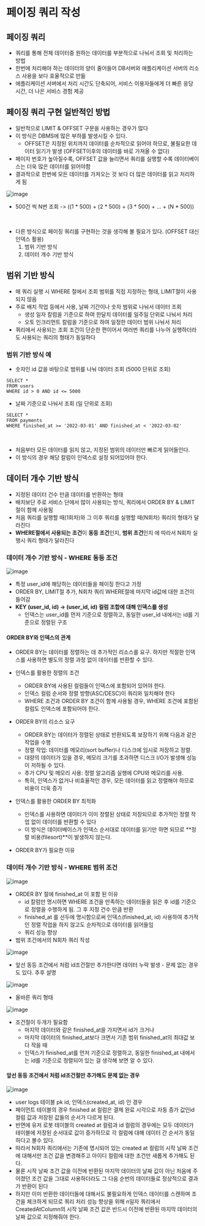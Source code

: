 # 페이징 쿼리 작성

## 페이징 쿼리
- 쿼리를 통해 전체 데이터중 원하는 데이터를 부분적으로 나눠서 조회 및 처리하는 방법
- 한번에 처리해야 하는 데이터의 양이 줄어들어 DB서버와 애플리케이션 서버의 리소스 사용을 보다 효율적으로 만듦
- 애플리케이션 서버에서 처리 시간도 단축되어, 서비스 이용자들에게 더 빠른 응당 시간, 더 나은 서비스 경험 제공

## 페이징 쿼리 구현 일반적인 방법
- 일반적으로 LIMIT & OFFSET 구문을 사용하는 경우가 많다
- 이 방식은 DBMS에 많은 부하를 발생시킬 수 있다.
  - OFFSET은 지정된 위치까지 데이터를 순차적으로 읽어야 하므로, 불필요한 데이터 읽기가 발생 (OFFSET이후의 데이터를 바로 가져올 수 없다)
- 페이지 번호가 높아질수록, OFFSET 값을 늘리면서 쿼리를 실행할 수록 데이터베이스는 더욱 많은 데이터를 읽어야함
- 결과적으로 한번에 모든 데이터를 가져오는 것 보다 더 많은 데이터를 읽고 처리하게 됨

![image](https://github.com/user-attachments/assets/e8b3f876-fa31-409a-b597-cd3bf607d397)

- 500건 씩 N번 조회 -> ((1 * 500) + (2 * 500) + (3 * 500) + ... + (N * 500))

<br>

- 다른 방식으로 페이징 쿼리를 구현하는 것을 생각해 볼 필요가 있다. (OFFSET 대신 인덱스 활용)
  1. 범위 기반 방식
  2. 데이터 개수 기반 방식

## 범위 기반 방식
- 매 쿼리 실행 시 WHERE 절에서 조회 범위를 직접 지정하는 형태, LIMIT절이 사용되지 않음
- 주로 배치 작업 등에서 사용, 날짜 기간이나 숫자 범위로 나눠서 데이터 조회
  - 생성 일자 칼럼을 기준으로 하여 한달치 데이터를 일주일 단위로 나눠서 처리
  - 오토 인크리먼트 칼럼을 기준으로 하여 일정한 데이터 범위 나눠서 처리
- 쿼리에서 사용되는 조회 조건이 단순한 편이어서 여러번 쿼리를 나누어 실행하더라도 사용되는 쿼리의 형태가 동일하다

### 범위 기반 방식 예

- 숫자인 id 값을 바탕으로 범위를 나눠 데이터 조회 (5000 단위로 조회)
```
SELECT *
FROM users
WHERE id > 0 AND id <= 5000
```
- 날짜 기준으로 나눠서 조회 (일 단위로 조회)
```
SELECT *
FROM payments
WHERE finished_at >= '2022-03-01' AND finished_at < '2022-03-02'
```

<br>

- 처음부터 모든 데이터를 읽지 않고, 지정된 범위의 데이터만 빠르게 읽어들인다.
- 이 방식의 경우 해당 칼럼이 인덱스로 설정 되어있어야 한다.

## 데이터 개수 기반 방식
- 지정된 데이터 건수 만큼 데이터를 반환하는 형태
- 배치보단 주로 서비스 단에서 많이 사용되는 방식, 쿼리에서 ORDER BY & LIMIT절이 함께 사용됨
- 처음 쿼리를 실행할 때(1회차)와 그 이후 쿼리를 실행할 때(N회차) 쿼리의 형태가 달라진다
- **WHERE절에서 사용되는 조건**이 **동등 조건**인지, **범위 조건**인지 에 따라서 N회차 실행시 쿼리 형태가 달라진다

### 데이터 개수 기반 방식 - WHERE 동등 조건

![image](https://github.com/user-attachments/assets/5a9f0b4a-6260-4934-b80a-712d3873c5d0)

- 특정 user_id에 해당하는 데이터들을 페이징 한다고 가정
- ORDER BY, LIMIT절 추가, N회차 쿼리 WHERE절에 마지막 id값에 대한 조건이 들어감
- **KEY (user_id, id) -> (user_id, id) 컬럼 조합에 대해 인덱스를 생성**
  - 인덱스는 user_id를 먼저 기준으로 정렬하고, 동일한 user_id 내에서는 id를 기준으로 정렬된 구조

#### ORDER BY와 인덱스의 관계
- ORDER BY는 데이터를 정렬하는 데 추가적인 리소스를 요구. 하지만 적절한 인덱스를 사용하면 별도의 정렬 과정 없이 데이터를 반환할 수 있다.
- 인덱스를 활용한 정렬의 조건
  - ORDER BY에 사용된 컬럼들이 인덱스에 포함되어 있어야 한다.
  - 인덱스 컬럼 순서와 정렬 방향(ASC/DESC)이 쿼리와 일치해야 한다
  - WHERE 조건과 ORDER BY 조건이 함께 사용될 경우, WHERE 조건에 포함된 컬럼도 인덱스에 포함되어야 한다.

- ORDER BY의 리소스 요구
  - ORDER BY는 데이터가 정렬된 상태로 반환되도록 보장하기 위해 다음과 같은 작업을 수행
  - 정렬 작업: 데이터를 메모리(sort buffer)나 디스크에 임시로 저장하고 정렬.
  - 대량의 데이터가 있을 경우, 메모리 크기를 초과하면 디스크 I/O가 발생해 성능이 저하될 수 있다.
  - 추가 CPU 및 메모리 사용: 정렬 알고리즘 실행에 CPU와 메모리를 사용.
  - 특히, 인덱스가 없거나 비효율적인 경우, 모든 데이터를 읽고 정렬해야 하므로 비용이 더욱 증가
- 인덱스를 활용한 ORDER BY 최적화
  - 인덱스를 사용하면 데이터가 이미 정렬된 상태로 저장되므로 추가적인 정렬 작업 없이 데이터를 반환할 수 있다
  - 이 방식은 데이터베이스가 인덱스 순서대로 데이터를 읽기만 하면 되므로 **정렬 비용(filesort)**이 발생하지 않는다.
- ORDER BY가 필요한 이유

### 데이터 개수 기반 방식 - WHERE 범위 조건

![image](https://github.com/user-attachments/assets/cc0008ef-5cc2-4ee8-8550-1960067dfa46)

- ORDER BY 절에 finished_at 이 포함 된 이유
  - id 칼럼만 명시하면 WHERE 조건을 만족하는 데이터들을 읽은 후 id를 기준으로 정렬을 수행하게 됨. 그 후 지정 건수 만큼 반환
  - finished_at 를 선두에 명시함으로써 인덱스(finished_at, id) 사용하여 추가적인 정렬 작업을 하지 않고도 순차적으로 데이터를 읽어들임
  - 쿼리 성능 향상
- 범위 조건에서의 N회차 쿼리 작성

![image](https://github.com/user-attachments/assets/569c0b94-c78d-442d-bc55-078124779311)

- 앞선 동등 조건에서 처럼 id조건절만 추가한다면 데이터 누락 발생 - 문제 없는 경우도 있다. 추후 설명

![image](https://github.com/user-attachments/assets/fad67c69-94bd-485e-a57d-8a9c52f7f9bc)

- 올바른 쿼리 형태

![image](https://github.com/user-attachments/assets/f1b654a3-ef7a-49f5-b50e-2088a1ac91c9)

- 조건절이 두개가 필요함
  - 마지막 데이터와 같은 finished_at을 가지면서 id가 크거나
  - 마지막 데이터의 finished_at보다 크면서 기존 범위 finished_at의 최대값 보다 작을 때
  - 인덱스가 finished_at를 먼저 기준으로 정렬하고, 동일한 finished_at 내에서는 id를 기준으로 정렬되어 있는 걸 생각해 보면 알 수 있다.

#### 앞선 동등 조건에서 처럼 id조건절만 추가해도 문제 없는 경우

![image](https://github.com/user-attachments/assets/8aef4d5a-b33c-4377-9cd1-c8664dc117fd)

- user logs 테이블 pk id, 인덱스(created_at, id) 인 경우
- 페이먼트 테이블의 경우 finished at 컬럼은 결제 완료 시각으로 자동 증가 값인id 컬럼 값과 저장된 값들의 순서가 다르게 된다.
- 반면에 유저 로봇 테이블의 created at 컬럼과 id 컬럼의 경우에는 모두 데이터가 테이블에 저장된 순서대로 값이 증가하므로 각 컬럼에 대해 데이터 간 순서가 동일하다고 볼수 있다.
- 따라서 N회차 쿼리에서는 기존에 명시되어 있는 created at 컬럼의 시작 날짜 조건에 대해서만 조건 값을 변경해주고 아이디 컬럼에 대한 조건만 새롭게 추가해도 된다.
- 물론 시작 날짜 조건 값을 이전에 반환된 마지막 데이터의 날짜 값이 아닌 처음에 주어졌던 조건 값을 그대로 사용하더라도 그 다음 순번의 데이터들로 정상적으로 결과가 반환이 된다
- 하지만 이미 반환한 데이터들에 대해서도 불필요하게 인덱스 데이터를 스캔하며 조건을 체크하게 되므로 쿼리 처리 성능 향상을 위해 n일자 쿼리에서 CreatedAtColumn의 시작 날짜 조건 값은 반드시 이전에 반환된 마지막 데이터의 날짜 값으로 지정해줘야 한다.
